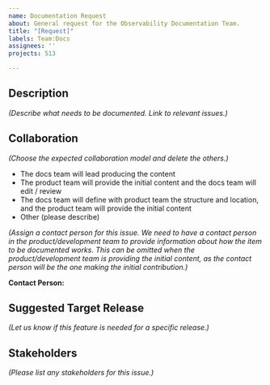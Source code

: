 ```yaml
---
name: Documentation Request
about: General request for the Observability Documentation Team.
title: "[Request]"
labels: Team:Docs
assignees: ''
projects: 513

---
```


## Description

*(Describe what needs to be documented. Link to relevant issues.)*

## Collaboration
*(Choose the expected collaboration model and delete the others.)* 

- The docs team will lead producing the content
- The product team will provide the initial content and the docs team will edit / review
- The docs team will define with product team the structure and location, and the product team will provide the initial content
- Other (please describe)

*(Assign a contact person for this issue. We need to have a contact person in the product/development team to provide information about how the item to be documented works. This can be omitted when the product/development team is providing the initial content, as the contact person will be the one making the initial contribution.)*

**Contact Person:**

## Suggested Target Release

*(Let us know if this feature is needed for a specific release.)*

## Stakeholders

*(Please list any stakeholders for this issue.)*
